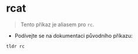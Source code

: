 # rcat

> Tento příkaz je aliasem pro `rc`.

- Podívejte se na dokumentaci původního příkazu:

`tldr rc`
